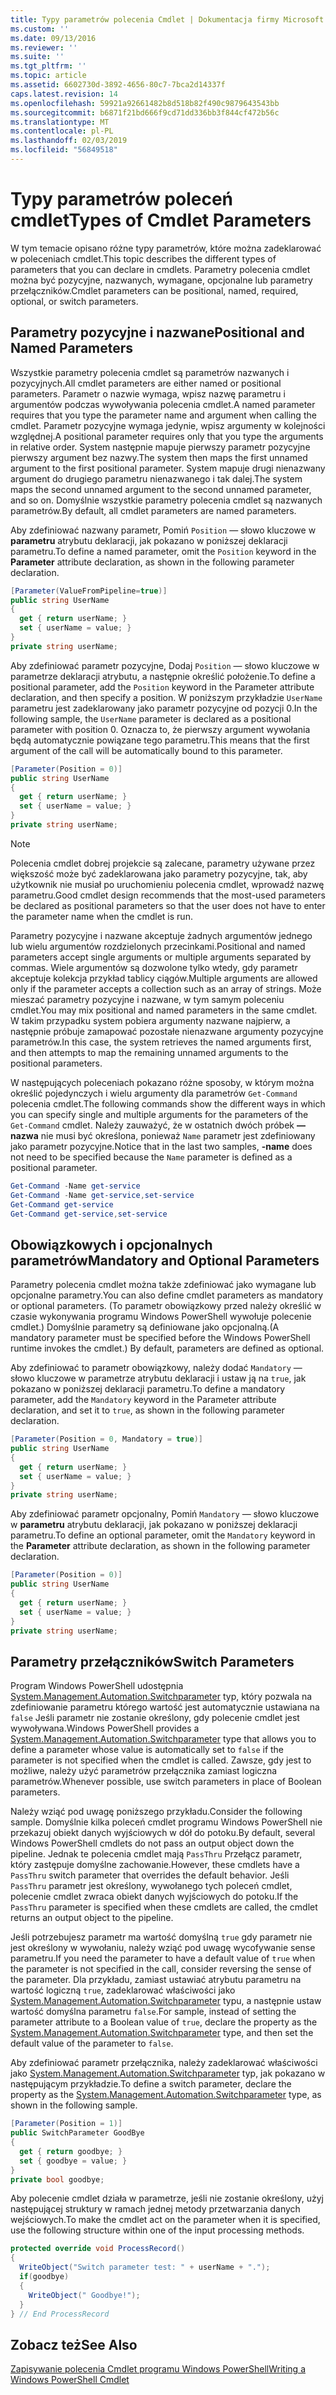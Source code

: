 ```yaml
---
title: Typy parametrów polecenia Cmdlet | Dokumentacja firmy Microsoft
ms.custom: ''
ms.date: 09/13/2016
ms.reviewer: ''
ms.suite: ''
ms.tgt_pltfrm: ''
ms.topic: article
ms.assetid: 6602730d-3892-4656-80c7-7bca2d14337f
caps.latest.revision: 14
ms.openlocfilehash: 59921a92661482b8d518b82f490c9879643543bb
ms.sourcegitcommit: b6871f21bd666f9cd71dd336bb3f844cf472b56c
ms.translationtype: MT
ms.contentlocale: pl-PL
ms.lasthandoff: 02/03/2019
ms.locfileid: "56849518"
---
```

# <a name="types-of-cmdlet-parameters"></a><span data-ttu-id="f8d76-102">Typy parametrów poleceń cmdlet</span><span class="sxs-lookup"><span data-stu-id="f8d76-102">Types of Cmdlet Parameters</span></span>

<span data-ttu-id="f8d76-103">W tym temacie opisano różne typy parametrów, które można zadeklarować w poleceniach cmdlet.</span><span class="sxs-lookup"><span data-stu-id="f8d76-103">This topic describes the different types of parameters that you can declare in cmdlets.</span></span> <span data-ttu-id="f8d76-104">Parametry polecenia cmdlet można być pozycyjne, nazwanych, wymagane, opcjonalne lub parametry przełączników.</span><span class="sxs-lookup"><span data-stu-id="f8d76-104">Cmdlet parameters can be positional, named, required, optional, or switch parameters.</span></span>

## <a name="positional-and-named-parameters"></a><span data-ttu-id="f8d76-105">Parametry pozycyjne i nazwane</span><span class="sxs-lookup"><span data-stu-id="f8d76-105">Positional and Named Parameters</span></span>

<span data-ttu-id="f8d76-106">Wszystkie parametry polecenia cmdlet są parametrów nazwanych i pozycyjnych.</span><span class="sxs-lookup"><span data-stu-id="f8d76-106">All cmdlet parameters are either named or positional parameters.</span></span> <span data-ttu-id="f8d76-107">Parametr o nazwie wymaga, wpisz nazwę parametru i argumentów podczas wywoływania polecenia cmdlet.</span><span class="sxs-lookup"><span data-stu-id="f8d76-107">A named parameter requires that you type the parameter name and argument when calling the cmdlet.</span></span> <span data-ttu-id="f8d76-108">Parametr pozycyjne wymaga jedynie, wpisz argumenty w kolejności względnej.</span><span class="sxs-lookup"><span data-stu-id="f8d76-108">A positional parameter requires only that you type the arguments in relative order.</span></span> <span data-ttu-id="f8d76-109">System następnie mapuje pierwszy parametr pozycyjne pierwszy argument bez nazwy.</span><span class="sxs-lookup"><span data-stu-id="f8d76-109">The system then maps the first unnamed argument to the first positional parameter.</span></span> <span data-ttu-id="f8d76-110">System mapuje drugi nienazwany argument do drugiego parametru nienazwanego i tak dalej.</span><span class="sxs-lookup"><span data-stu-id="f8d76-110">The system maps the second unnamed argument to the second unnamed parameter, and so on.</span></span> <span data-ttu-id="f8d76-111">Domyślnie wszystkie parametry polecenia cmdlet są nazwanych parametrów.</span><span class="sxs-lookup"><span data-stu-id="f8d76-111">By default, all cmdlet parameters are named parameters.</span></span>

<span data-ttu-id="f8d76-112">Aby zdefiniować nazwany parametr, Pomiń `Position` — słowo kluczowe w **parametru** atrybutu deklaracji, jak pokazano w poniższej deklaracji parametru.</span><span class="sxs-lookup"><span data-stu-id="f8d76-112">To define a named parameter, omit the `Position` keyword in the **Parameter** attribute declaration, as shown in the following parameter declaration.</span></span>

```csharp
[Parameter(ValueFromPipeline=true)]
public string UserName
{
  get { return userName; }
  set { userName = value; }
}
private string userName;
```

<span data-ttu-id="f8d76-113">Aby zdefiniować parametr pozycyjne, Dodaj `Position` — słowo kluczowe w parametrze deklaracji atrybutu, a następnie określić położenie.</span><span class="sxs-lookup"><span data-stu-id="f8d76-113">To define a positional parameter, add the `Position` keyword in the Parameter attribute declaration, and then specify a position.</span></span> <span data-ttu-id="f8d76-114">W poniższym przykładzie `UserName` parametru jest zadeklarowany jako parametr pozycyjne od pozycji 0.</span><span class="sxs-lookup"><span data-stu-id="f8d76-114">In the following sample, the `UserName` parameter is declared as a positional parameter with position 0.</span></span> <span data-ttu-id="f8d76-115">Oznacza to, że pierwszy argument wywołania będą automatycznie powiązane tego parametru.</span><span class="sxs-lookup"><span data-stu-id="f8d76-115">This means that the first argument of the call will be automatically bound to this parameter.</span></span>

```csharp
[Parameter(Position = 0)]
public string UserName
{
  get { return userName; }
  set { userName = value; }
}
private string userName;
```

> [!NOTE]
> <span data-ttu-id="f8d76-116">Polecenia cmdlet dobrej projekcie są zalecane, parametry używane przez większość może być zadeklarowana jako parametry pozycyjne, tak, aby użytkownik nie musiał po uruchomieniu polecenia cmdlet, wprowadź nazwę parametru.</span><span class="sxs-lookup"><span data-stu-id="f8d76-116">Good cmdlet design recommends that the most-used parameters be declared as positional parameters so that the user does not have to enter the parameter name when the cmdlet is run.</span></span>

<span data-ttu-id="f8d76-117">Parametry pozycyjne i nazwane akceptuje żadnych argumentów jednego lub wielu argumentów rozdzielonych przecinkami.</span><span class="sxs-lookup"><span data-stu-id="f8d76-117">Positional and named parameters accept single arguments or multiple arguments separated by commas.</span></span> <span data-ttu-id="f8d76-118">Wiele argumentów są dozwolone tylko wtedy, gdy parametr akceptuje kolekcja przykład tablicy ciągów.</span><span class="sxs-lookup"><span data-stu-id="f8d76-118">Multiple arguments are allowed only if the parameter accepts a collection such as an array of strings.</span></span> <span data-ttu-id="f8d76-119">Może mieszać parametry pozycyjne i nazwane, w tym samym poleceniu cmdlet.</span><span class="sxs-lookup"><span data-stu-id="f8d76-119">You may mix positional and named parameters in the same cmdlet.</span></span> <span data-ttu-id="f8d76-120">W takim przypadku system pobiera argumenty nazwane najpierw, a następnie próbuje zamapować pozostałe nienazwane argumenty pozycyjne parametrów.</span><span class="sxs-lookup"><span data-stu-id="f8d76-120">In this case, the system retrieves the named arguments first, and then attempts to map the remaining unnamed arguments to the positional parameters.</span></span>

<span data-ttu-id="f8d76-121">W następujących poleceniach pokazano różne sposoby, w którym można określić pojedynczych i wielu argumenty dla parametrów `Get-Command` polecenia cmdlet.</span><span class="sxs-lookup"><span data-stu-id="f8d76-121">The following commands show the different ways in which you can specify single and multiple arguments for the parameters of the `Get-Command` cmdlet.</span></span> <span data-ttu-id="f8d76-122">Należy zauważyć, że w ostatnich dwóch próbek **— nazwa** nie musi być określona, ponieważ `Name` parametr jest zdefiniowany jako parametr pozycyjne.</span><span class="sxs-lookup"><span data-stu-id="f8d76-122">Notice that in the last two samples, **-name** does not need to be specified because the `Name` parameter is defined as a positional parameter.</span></span>

```powershell
Get-Command -Name get-service
Get-Command -Name get-service,set-service
Get-Command get-service
Get-Command get-service,set-service
```

## <a name="mandatory-and-optional-parameters"></a><span data-ttu-id="f8d76-123">Obowiązkowych i opcjonalnych parametrów</span><span class="sxs-lookup"><span data-stu-id="f8d76-123">Mandatory and Optional Parameters</span></span>

<span data-ttu-id="f8d76-124">Parametry polecenia cmdlet można także zdefiniować jako wymagane lub opcjonalne parametry.</span><span class="sxs-lookup"><span data-stu-id="f8d76-124">You can also define cmdlet parameters as mandatory or optional parameters.</span></span> <span data-ttu-id="f8d76-125">(To parametr obowiązkowy przed należy określić w czasie wykonywania programu Windows PowerShell wywołuje polecenie cmdlet.)  Domyślnie parametry są definiowane jako opcjonalną.</span><span class="sxs-lookup"><span data-stu-id="f8d76-125">(A mandatory parameter must be specified before the Windows PowerShell runtime invokes the cmdlet.)  By default, parameters are defined as optional.</span></span>

<span data-ttu-id="f8d76-126">Aby zdefiniować to parametr obowiązkowy, należy dodać `Mandatory` — słowo kluczowe w parametrze atrybutu deklaracji i ustaw ją na `true`, jak pokazano w poniższej deklaracji parametru.</span><span class="sxs-lookup"><span data-stu-id="f8d76-126">To define a mandatory parameter, add the `Mandatory` keyword in the Parameter attribute declaration, and set it to `true`, as shown in the following parameter declaration.</span></span>

```csharp
[Parameter(Position = 0, Mandatory = true)]
public string UserName
{
  get { return userName; }
  set { userName = value; }
}
private string userName;
```

<span data-ttu-id="f8d76-127">Aby zdefiniować parametr opcjonalny, Pomiń `Mandatory` — słowo kluczowe w **parametru** atrybutu deklaracji, jak pokazano w poniższej deklaracji parametru.</span><span class="sxs-lookup"><span data-stu-id="f8d76-127">To define an optional parameter, omit the `Mandatory` keyword in the **Parameter** attribute declaration, as shown in the following parameter declaration.</span></span>

```csharp
[Parameter(Position = 0)]
public string UserName
{
  get { return userName; }
  set { userName = value; }
}
private string userName;
```

## <a name="switch-parameters"></a><span data-ttu-id="f8d76-128">Parametry przełączników</span><span class="sxs-lookup"><span data-stu-id="f8d76-128">Switch Parameters</span></span>

<span data-ttu-id="f8d76-129">Program Windows PowerShell udostępnia [System.Management.Automation.Switchparameter](/dotnet/api/System.Management.Automation.SwitchParameter) typ, który pozwala na zdefiniowanie parametru którego wartość jest automatycznie ustawiana na `false` Jeśli parametr nie zostanie określony, gdy polecenie cmdlet jest wywoływana.</span><span class="sxs-lookup"><span data-stu-id="f8d76-129">Windows PowerShell provides a [System.Management.Automation.Switchparameter](/dotnet/api/System.Management.Automation.SwitchParameter) type that allows you to define a parameter whose value is automatically set to `false` if the parameter is not specified when the cmdlet is called.</span></span> <span data-ttu-id="f8d76-130">Zawsze, gdy jest to możliwe, należy użyć parametrów przełącznika zamiast logiczna parametrów.</span><span class="sxs-lookup"><span data-stu-id="f8d76-130">Whenever possible, use switch parameters in place of Boolean parameters.</span></span>

<span data-ttu-id="f8d76-131">Należy wziąć pod uwagę poniższego przykładu.</span><span class="sxs-lookup"><span data-stu-id="f8d76-131">Consider the following sample.</span></span> <span data-ttu-id="f8d76-132">Domyślnie kilka poleceń cmdlet programu Windows PowerShell nie przekazuj obiekt danych wyjściowych w dół do potoku.</span><span class="sxs-lookup"><span data-stu-id="f8d76-132">By default, several Windows PowerShell cmdlets do not pass an output object down the pipeline.</span></span> <span data-ttu-id="f8d76-133">Jednak te polecenia cmdlet mają `PassThru` Przełącz parametr, który zastępuje domyślne zachowanie.</span><span class="sxs-lookup"><span data-stu-id="f8d76-133">However, these cmdlets have a `PassThru` switch parameter that overrides the default behavior.</span></span> <span data-ttu-id="f8d76-134">Jeśli `PassThru` parametr jest określony, wywołanego tych poleceń cmdlet, polecenie cmdlet zwraca obiekt danych wyjściowych do potoku.</span><span class="sxs-lookup"><span data-stu-id="f8d76-134">If the `PassThru` parameter is specified when these cmdlets are called, the cmdlet returns an output object to the pipeline.</span></span>

<span data-ttu-id="f8d76-135">Jeśli potrzebujesz parametr ma wartość domyślną `true` gdy parametr nie jest określony w wywołaniu, należy wziąć pod uwagę wycofywanie sense parametru.</span><span class="sxs-lookup"><span data-stu-id="f8d76-135">If you need the parameter to have a default value of `true` when the parameter is not specified in the call, consider reversing the sense of the parameter.</span></span> <span data-ttu-id="f8d76-136">Dla przykładu, zamiast ustawiać atrybutu parametru na wartość logiczną `true`, zadeklarować właściwości jako [System.Management.Automation.Switchparameter](/dotnet/api/System.Management.Automation.SwitchParameter) typu, a następnie ustaw wartość domyślna parametru `false`.</span><span class="sxs-lookup"><span data-stu-id="f8d76-136">For sample, instead of setting the parameter attribute to a Boolean value of `true`, declare the property as the [System.Management.Automation.Switchparameter](/dotnet/api/System.Management.Automation.SwitchParameter) type, and then set the default value of the parameter to `false`.</span></span>

<span data-ttu-id="f8d76-137">Aby zdefiniować parametr przełącznika, należy zadeklarować właściwości jako [System.Management.Automation.Switchparameter](/dotnet/api/System.Management.Automation.SwitchParameter) typ, jak pokazano w następującym przykładzie.</span><span class="sxs-lookup"><span data-stu-id="f8d76-137">To define a switch parameter, declare the property as the [System.Management.Automation.Switchparameter](/dotnet/api/System.Management.Automation.SwitchParameter) type, as shown in the following sample.</span></span>

```csharp
[Parameter(Position = 1)]
public SwitchParameter GoodBye
{
  get { return goodbye; }
  set { goodbye = value; }
}
private bool goodbye;
```

<span data-ttu-id="f8d76-138">Aby polecenie cmdlet działa w parametrze, jeśli nie zostanie określony, użyj następującej struktury w ramach jednej metody przetwarzania danych wejściowych.</span><span class="sxs-lookup"><span data-stu-id="f8d76-138">To make the cmdlet act on the parameter when it is specified, use the following structure within one of the input processing methods.</span></span>

```csharp
protected override void ProcessRecord()
{
  WriteObject("Switch parameter test: " + userName + ".");
  if(goodbye)
  {
    WriteObject(" Goodbye!");
  }
} // End ProcessRecord
```

## <a name="see-also"></a><span data-ttu-id="f8d76-139">Zobacz też</span><span class="sxs-lookup"><span data-stu-id="f8d76-139">See Also</span></span>

[<span data-ttu-id="f8d76-140">Zapisywanie polecenia Cmdlet programu Windows PowerShell</span><span class="sxs-lookup"><span data-stu-id="f8d76-140">Writing a Windows PowerShell Cmdlet</span></span>](./writing-a-windows-powershell-cmdlet.md)
